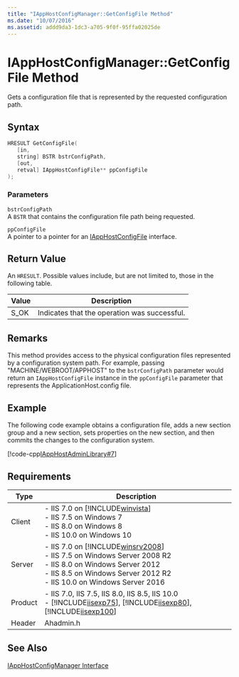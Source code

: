 ```yaml
---
title: "IAppHostConfigManager::GetConfigFile Method"
ms.date: "10/07/2016"
ms.assetid: addd9da3-1dc3-a705-9f0f-95ffa02025de
---
```

# IAppHostConfigManager::GetConfigFile Method

Gets a configuration file that is represented by the requested configuration path.  
  
## Syntax  
  
```cpp  
HRESULT GetConfigFile(  
   [in,  
   string] BSTR bstrConfigPath,  
   [out,  
   retval] IAppHostConfigFile** ppConfigFile  
);  
```  
  
### Parameters  

 `bstrConfigPath`  
 A `BSTR` that contains the configuration file path being requested.  
  
 `ppConfigFile`  
 A pointer to a pointer for an [IAppHostConfigFile](../../web-development-reference/native-code-api-reference/iapphostconfigfile-interface.md) interface.  
  
## Return Value  

 An `HRESULT`. Possible values include, but are not limited to, those in the following table.  
  
|Value|Description|  
|-----------|-----------------|  
|S_OK|Indicates that the operation was successful.|  
  
## Remarks  

 This method provides access to the physical configuration files represented by a configuration system path. For example, passing "MACHINE/WEBROOT/APPHOST" to the `bstrConfigPath` parameter would return an `IAppHostConfigFile` instance in the `ppConfigFile` parameter that represents the ApplicationHost.config file.  
  
## Example  

 The following code example obtains a configuration file, adds a new section group and a new section, sets properties on the new section, and then commits the changes to the configuration system.  
  
 [!code-cpp[IAppHostAdminLibrary#7](../../../samples/snippets/cpp/VS_Snippets_IIS/IIS7/IAppHostAdminLibrary/cpp/IAppHostSectionGroupAddSectionGroup.cpp#7)]  
  
## Requirements  
  
|Type|Description|  
|----------|-----------------|  
|Client|-   IIS 7.0 on [!INCLUDE[winvista](../../wmi-provider/includes/winvista-md.md)]<br />-   IIS 7.5 on Windows 7<br />-   IIS 8.0 on Windows 8<br />-   IIS 10.0 on Windows 10|  
|Server|-   IIS 7.0 on [!INCLUDE[winsrv2008](../../wmi-provider/includes/winsrv2008-md.md)]<br />-   IIS 7.5 on Windows Server 2008 R2<br />-   IIS 8.0 on Windows Server 2012<br />-   IIS 8.5 on Windows Server 2012 R2<br />-   IIS 10.0 on Windows Server 2016|  
|Product|-   IIS 7.0, IIS 7.5, IIS 8.0, IIS 8.5, IIS 10.0<br />-   [!INCLUDE[iisexp75](../../web-development-reference/native-code-api-reference/includes/iisexp75-md.md)], [!INCLUDE[iisexp80](../../web-development-reference/native-code-api-reference/includes/iisexp80-md.md)], [!INCLUDE[iisexp100](../../web-development-reference/native-code-api-reference/includes/iisexp100-md.md)]|  
|Header|Ahadmin.h|  
  
## See Also  

 [IAppHostConfigManager Interface](../../web-development-reference/native-code-api-reference/iapphostconfigmanager-interface.md)
